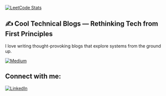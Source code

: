 [![LeetCode Stats](https://leetcard.jacoblin.cool/arshan8?ext=heatmap)](https://leetcode.com/arshan8/)


## ✍️ Cool Technical Blogs — Rethinking Tech from First Principles
I love writing thought-provoking blogs that explore systems from the ground up.

[![Medium](https://img.shields.io/badge/Medium-12100E?style=for-the-badge&logo=medium&logoColor=white)](https://medium.com/@arshanshaik1199)




## Connect with me:
[![LinkedIn](https://img.shields.io/badge/LinkedIn-blue?style=for-the-badge&logo=linkedin)](https://www.linkedin.com/in/https://www.linkedin.com/in/arshan-shaik-83248b245/)

